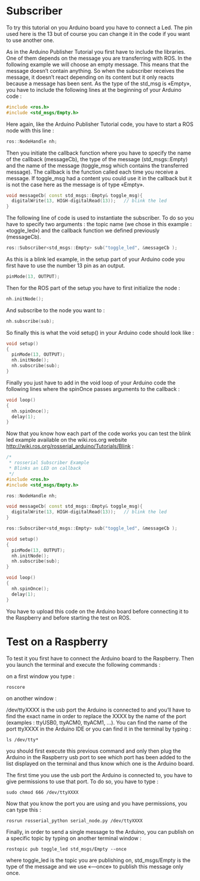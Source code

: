# Subscriber #

To try this tutorial on you Arduino board you have to connect a Led. The pin used here is the 13 but of course you can change it in the code if you want to use another one.

As in the Arduino Publisher Tutorial you first have to include the libraries. One of them depends on the message you are transferring with ROS. In the following example we will choose an empty message. This means that the message doesn’t contain anything. So when the subscriber receives the message, it doesn’t react depending on its content but it only reacts because a message has been sent. As the type of the std_msg is «Empty», you have to include the following lines at the beginning of your Arduino code :
```cpp
#include <ros.h>
#include <std_msgs/Empty.h>
```
Here again, like the Arduino Publisher Tutorial code, you have to start a ROS node with this line :
```cpp
ros::NodeHandle nh;
```
Then you initiate the callback function where you have to specify the name of the callback (messageCb), the type of the message (std_msgs::Empty) and the name of the message (toggle_msg which contains the transferred message). The callback is the function called each time you receive a message. If toggle_msg had a content you could use it in the callback but it is not the case here as the message is of type «Empty». 
```cpp
void messageCb( const std_msgs::Empty& toggle_msg){
  digitalWrite(13, HIGH-digitalRead(13));   // blink the led
}
```

The following line of code is used to instantiate the subscriber. To do so you have to specify two arguments : the topic name (we chose in this example : «toggle_led») and the callback function we defined previously (messageCb).
```cpp
ros::Subscriber<std_msgs::Empty> sub("toggle_led", &messageCb );
```
As this is a blink led example, in the setup part of your Arduino code you first have to use the number 13 pin as an output.
```cpp
pinMode(13, OUTPUT);
```

Then for the ROS part of the setup you have to first initialize the node :
```cpp
nh.initNode();
```
And subscribe to the node you want to :
```cpp
nh.subscribe(sub);
```
So finally this is what the void setup() in your Arduino code should look like :
```cpp
void setup()
{
  pinMode(13, OUTPUT);
  nh.initNode();
  nh.subscribe(sub);
}
```
Finally you just have to add in the void loop of your Arduino code the following lines where the spinOnce passes arguments to the callback :
```cpp
void loop()
{
  nh.spinOnce();
  delay(1);
}
```
Now that you know how each part of the code works you can test the blink led example available on the wiki.ros.org website <http://wiki.ros.org/rosserial_arduino/Tutorials/Blink> :
```cpp
/*
 * rosserial Subscriber Example
 * Blinks an LED on callback
 */
#include <ros.h>
#include <std_msgs/Empty.h>

ros::NodeHandle nh;

void messageCb( const std_msgs::Empty& toggle_msg){
  digitalWrite(13, HIGH-digitalRead(13));   // blink the led
}

ros::Subscriber<std_msgs::Empty> sub("toggle_led", &messageCb );

void setup()
{
  pinMode(13, OUTPUT);
  nh.initNode();
  nh.subscribe(sub);
}

void loop()
{
  nh.spinOnce();
  delay(1);
}
```
You have to upload this code on the Arduino board before connecting it to the Raspberry and before starting the test on ROS.

# Test on a Raspberry #

To test it you first have to connect the Arduino board to the Raspberry. Then you launch the terminal and execute the following commands : 

on a first window you type : 
```
roscore
```

on another window : 

/dev/ttyXXXX is the usb port the Arduino is connected to and you’ll have to find the exact name in order to replace the XXXX by the name of the port (examples : ttyUSB0, ttyACM0, ttyACM1, ...). You can find the name of the port ttyXXXX in the Arduino IDE or you can find it in the terminal by typing :
```
ls /dev/tty*
```
you should first execute this previous command and only then plug the Arduino in the Raspberry usb port to see which port has been added to the list displayed on the terminal and thus know which one is the Arduino board.

The first time you use the usb port the Arduino is connected to, you have to give permissions to use that port. To do so, you have to type :

```
sudo chmod 666 /dev/ttyXXXX
```

Now that you know the port you are using and you have permissions, you can type this :

```
rosrun rosserial_python serial_node.py /dev/ttyXXXX
```

Finally, in order to send a single message to the Arduino, you can publish on a specific topic by typing on another terminal window :
```
rostopic pub toggle_led std_msgs/Empty --once
```

where toggle_led is the topic you are publishing on, std_msgs/Empty is the type of the message and we use «—once» to publish this message only once.
